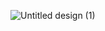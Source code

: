 ![Untitled design (1)](https://github.com/user-attachments/assets/d6bbac67-751d-4f14-95e1-234fc91f78e4)
